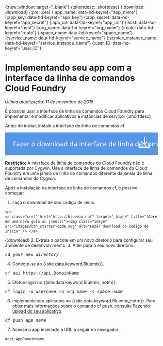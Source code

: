 {:new_window: target="_blank"}
{:shortdesc: .shortdesc}
{:download: .download}
{:pre: .pre}
{:app_name: data-hd-keyref="app_name"}
{:app_key: data-hd-keyref="app_key"}
{:app_secret: data-hd-keyref="app_secret"}
{:app_url: data-hd-keyref="app_url"}
{:host: data-hd-keyref="host"}
{:org_name: data-hd-keyref="org_name"}
{:route: data-hd-keyref="route"}
{:space_name: data-hd-keyref="space_name"}
{:service_name: data-hd-keyref="service_name"}
{:service_instance_name: data-hd-keyref="service_instance_name"}
{:user_ID: data-hd-keyref="user_ID"}

# Implementando seu app com a interface da linha de comandos Cloud Foundry
*Última atualização: 11 de novembro de 2015*

É possível usar a interface de linha de comandos Cloud Foundry para implementar e modificar aplicativos e instâncias de serviço.
{:shortdesc}

Antes de iniciar, instale a interface de linha de comandos cf.

<p>
<a class="xref" href="https://github.com/cloudfoundry/cli/releases" target="_blank" title="(Abre em uma nova guia ou janela)"><img class="image" src="images/btn_cf_commandline.svg" alt="Fazer download da interface de linha de comandos do Cloud Foundry" /> </a>
</p>

**Restrição:** A interface de linha de
comandos do Cloud Foundry não é suportada por
Cygwin. Use a interface de linha de comandos do Cloud Foundry
em uma janela de linha de comandos diferente da janela de linha de comandos do Cygwin.

Após a instalação da interface de linha de comandos cf, é possível
começar:

  1. Faça o download de seu código de início.
  
    <p>
    <a class="xref" href="http://bluemix.net" target="_blank" title="(Abre em uma nova guia ou janela)"><img class="image" src="images/btn_starter-code.svg" alt="Fazer download do código de início" /> </a>
</p>
  
  {:download}
  2. Extraia o pacote em um novo diretório para configurar seu
ambiente de desenvolvimento.
  3. Alter para o seu novo diretório.
  
  <pre class="pre">cd <var class="keyword varname">your_new_directory</var></pre>
  
  4. Conecte-se ao {{site.data.keyword.Bluemix}}.
  
  <pre class="pre">cf api https://api.<span class="keyword" data-hd-keyref="DomainName">DomainName</span></pre>
  
  5. Efetue login no {{site.data.keyword.Bluemix_notm}}.
 
  <pre class="pre">cf login -u <var class="keyword varname" data-hd-keyref="user_ID">username</var> -o <var class="keyword varname" data-hd-keyref="org_name">org_name</var> -s <var class="keyword varname" data-hd-keyref="space_name">space_name</var></pre>
  
  6. Implemente seu aplicativo no {{site.data.keyword.Bluemix_notm}}. Para obter mais informações sobre o comando cf push, consulte [Fazendo upload do seu aplicativo](upload_app.html#upload_app__push).
  
  <pre class="pre">cf push <var class="keyword varname" data-hd-keyref="app_name">app_name</var></pre>
  
  7. Acesse o app inserindo a URL a seguir no
navegador:
  
  <pre class="codeblock"><code><var class="keyword varname" data-hd-keyref="host">host</var>.<span class="keyword" data-hd-keyref="APPDomain">AppDomainName</span></code></pre>
